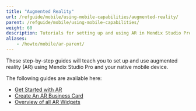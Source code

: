 ```yaml
---
title: "Augmented Reality"
url: /refguide/mobile/using-mobile-capabilities/augmented-reality/
parent: /refguide/mobile/using-mobile-capabilities/
weight: 60
description: Tutorials for setting up and using AR in Mendix Studio Pro.
aliases:
    - /howto/mobile/ar-parent/
---
```


These step-by-step guides will teach you to set up and use augmented reality (AR) using Mendix Studio Pro and your native mobile device.

The following guides are available here:

* [Get Started with AR](/refguide/mobile/using-mobile-capabilities/augmented-reality/how-to-ar-simple-cube/)
* [Create An AR Business Card](/refguide/mobile/using-mobile-capabilities/augmented-reality/how-to-ar-business-card/)
* [Overview of all AR Widgets](/refguide/mobile/using-mobile-capabilities/augmented-reality/ar-widgets/)
